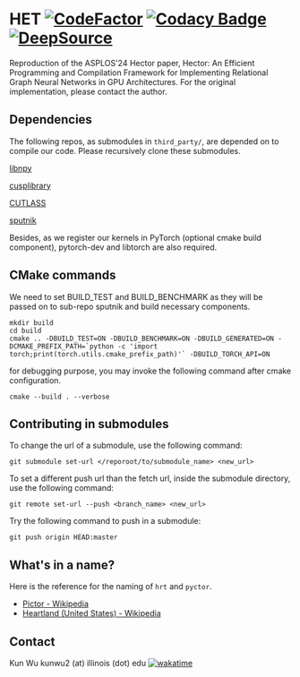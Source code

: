 # HET [![CodeFactor](https://www.codefactor.io/repository/github/k-wu/het/badge?s=7c0ed599f222a217c8682e478c593e0ca4b434da)](https://www.codefactor.io/repository/github/k-wu/het) [![Codacy Badge](https://app.codacy.com/project/badge/Grade/9c41863c914e4153883f24eeff256280)](https://app.codacy.com?utm_source=gh&utm_medium=referral&utm_content=&utm_campaign=Badge_grade) [![DeepSource](https://app.deepsource.com/gh/K-Wu/HET.svg/?label=active+issues&show_trend=true&token=hA6-EP3JaW1Y08vzTD9kDiAr)](https://app.deepsource.com/gh/K-Wu/HET/?ref=repository-badge)

Reproduction of the ASPLOS'24 Hector paper, Hector: An Efficient Programming and Compilation Framework for Implementing Relational Graph Neural Networks in GPU Architectures. For the original implementation, please contact the author.

## Dependencies
The following repos, as submodules in `third_party/`, are depended on to compile our code. Please recursively clone these submodules.

[libnpy](https://github.com/llohse/libnpy)

[cusplibrary](https://github.com/cusplibrary/cusplibrary)

[CUTLASS](https://github.com/NVIDIA/cutlass)

[sputnik](https://github.com/google-research/sputnik)

Besides, as we register our kernels in PyTorch (optional cmake build component), pytorch-dev and libtorch are also required.

## CMake commands
We need to set BUILD_TEST and BUILD_BENCHMARK as they will be passed on to sub-repo sputnik and build necessary components.
```
mkdir build
cd build
cmake .. -DBUILD_TEST=ON -DBUILD_BENCHMARK=ON -DBUILD_GENERATED=ON -DCMAKE_PREFIX_PATH=`python -c 'import torch;print(torch.utils.cmake_prefix_path)'` -DBUILD_TORCH_API=ON
```

for debugging purpose, you may invoke the following command after cmake configuration.
```
cmake --build . --verbose
```

## Contributing in submodules
To change the url of a submodule, use the following command:
```
git submodule set-url </reporoot/to/submodule_name> <new_url>
```

To set a different push url than the fetch url, inside the submodule directory, use the following command:
```
git remote set-url --push <branch_name> <new_url>
```

Try the following command to push in a submodule:
```
git push origin HEAD:master
```

## What's in a name?
Here is the reference for the naming of `hrt` and `pyctor`.

* [Pictor - Wikipedia](https://en.wikipedia.org/wiki/Pictor)
* [Heartland (United States) - Wikipedia](https://en.wikipedia.org/wiki/Heartland_(United_States))

## Contact
Kun Wu kunwu2 (at) illinois (dot) edu  [![wakatime](https://wakatime.com/badge/user/4205e4a2-46a7-4331-8745-e517496eb256/project/82077fb2-08fd-4896-b1e5-086a8d2ce916.svg)](https://wakatime.com/badge/user/4205e4a2-46a7-4331-8745-e517496eb256/project/82077fb2-08fd-4896-b1e5-086a8d2ce916)
